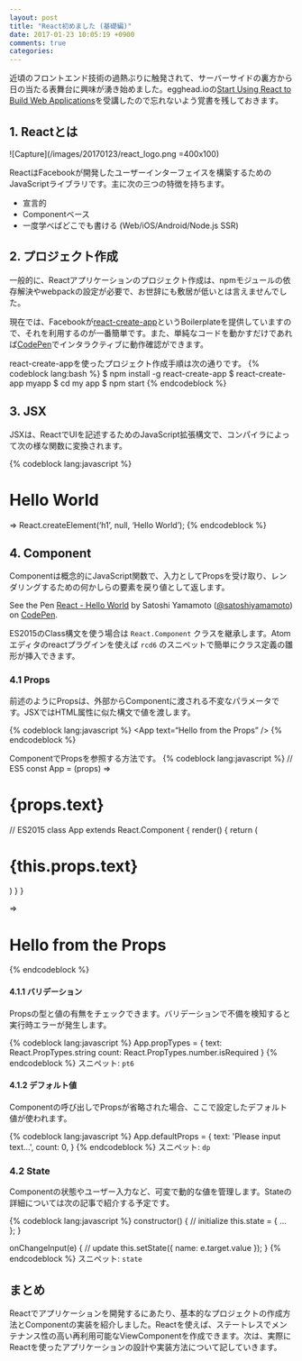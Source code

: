 ```yaml
---
layout: post
title: "React初めました (基礎編)"
date: 2017-01-23 10:05:19 +0900
comments: true
categories:
---
```


近頃のフロントエンド技術の過熱ぶりに触発されて、サーバーサイドの裏方から日の当たる表舞台に興味が湧き始めました。egghead.ioの[Start Using React to Build Web Applications](https://egghead.io/courses/react-fundamentals)を受講したので忘れないよう覚書を残しておきます。

## 1. Reactとは

![Capture](/images/20170123/react_logo.png =400x100)

ReactはFacebookが開発したユーザーインターフェイスを構築するためのJavaScriptライブラリです。主に次の三つの特徴を持ちます。

- 宣言的
- Componentベース
- 一度学べばどこでも書ける (Web/iOS/Android/Node.js SSR)

## 2. プロジェクト作成
一般的に、Reactアプリケーションのプロジェクト作成は、npmモジュールの依存解決やwebpackの設定が必要で、お世辞にも敷居が低いとは言えませんでした。

現在では、Facebookが[react-create-app](https://github.com/facebookincubator/create-react-app)というBoilerplateを提供していますので、それを利用するのが一番簡単です。また、単純なコードを動かすだけであれば[CodePen](http://codepen.io)でインタラクティブに動作確認ができます。

react-create-appを使ったプロジェクト作成手順は次の通りです。
{% codeblock lang:bash %}
$ npm install -g react-create-app
$ react-create-app myapp
$ cd my app
$ npm start
{% endcodeblock %}

## 3. JSX
JSXは、ReactでUIを記述するためのJavaScript拡張構文で、コンパイラによって次の様な関数に変換されます。

{% codeblock lang:javascript %}
<h1>Hello World</h1>

=> React.createElement(‘h1’, null, ‘Hello World’);
{% endcodeblock %}

## 4. Component
Componentは概念的にJavaScript関数で、入力としてPropsを受け取り、レンダリングするための何かしらの要素を戻り値として返します。

<p data-height="265" data-theme-id="0" data-slug-hash="QGzwQy" data-default-tab="js,result" data-user="satoshiyamamoto" data-embed-version="2" data-pen-title="React - Hello World" class="codepen">See the Pen <a href="http://codepen.io/satoshiyamamoto/pen/QGzwQy/">React - Hello World</a> by Satoshi Yamamoto (<a href="http://codepen.io/satoshiyamamoto">@satoshiyamamoto</a>) on <a href="http://codepen.io">CodePen</a>.</p>
<script async src="https://production-assets.codepen.io/assets/embed/ei.js"></script>

ES2015のClass構文を使う場合は `React.Component` クラスを継承します。Atomエディタのreactプラグインを使えば `rcd6` のスニペットで簡単にクラス定義の雛形が挿入できます。

### 4.1 Props
前述のようにPropsは、外部からComponentに渡される不変なパラメータです。JSXではHTML属性に似た構文で値を渡します。

{% codeblock lang:javascript %}
<App text=“Hello from the Props” />
{% endcodeblock %}

ComponentでPropsを参照する方法です。
{% codeblock lang:javascript %}
// ES5
const App = (props) => <h1>{props.text}</h1>

// ES2015
class App extends React.Component {
  render() {
    return (
      <h1>{this.props.text}</h1>
    )
  }
}

=> <h1>Hello from the Props</h1>
{% endcodeblock %}

#### 4.1.1 バリデーション
Propsの型と値の有無をチェックできます。バリデーションで不備を検知すると実行時エラーが発生します。

{% codeblock lang:javascript %}
App.propTypes = {
  text: React.PropTypes.string
  count: React.PropTypes.number.isRequired
}
{% endcodeblock %}
スニペット: `pt6`

#### 4.1.2 デフォルト値
Componentの呼び出しでPropsが省略された場合、ここで設定したデフォルト値が使われます。

{% codeblock lang:javascript %}
App.defaultProps = {
  text: 'Please input text...',
  count: 0,
}
{% endcodeblock %}
スニペット: `dp`

### 4.2 State

Componentの状態やユーザー入力など、可変で動的な値を管理します。Stateの詳細については次の記事で紹介する予定です。

{% codeblock lang:javascript %}
constructor() {
  // initialize
  this.state = { … };
}

onChangeInput(e) {
  // update
  this.setState({ name: e.target.value });
}
{% endcodeblock %}
スニペット: `state`

## まとめ

Reactでアプリケーションを開発するにあたり、基本的なプロジェクトの作成方法とComponentの実装を紹介しました。Reactを使えば、ステートレスでメンテナンス性の高い再利用可能なViewComponentを作成できます。次は、実際にReactを使ったアプリケーションの設計や実装方法について記していきます。
